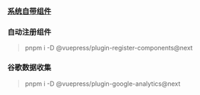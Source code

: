 ### [系统自带组件](https://v2.vuepress.vuejs.org/zh/reference/default-theme/components.html#codegroupitem)

### 自动注册组件
> pnpm i -D @vuepress/plugin-register-components@next

### 谷歌数据收集
> pnpm i -D @vuepress/plugin-google-analytics@next